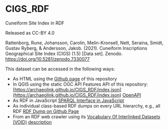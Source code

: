 # CIGS_RDF 
Cuneiform Site Index in RDF 
                                    
Released as CC-BY 4.0                                 
                                                                                
Rattenborg, Rune, Johansson, Carolin, Melin-Kronsell, Nett, Seraina, Smidt, Gustav Ryberg, & Andersson, Jakob. (2021). Cuneiform Inscriptions Geographical Site Index (CIGS) (1.5) [Data set]. Zenodo. https://doi.org/10.5281/zenodo.7330077 
                                                                                                             
This dataset can be accessed in the following ways:              
* As HTML using the [Github page](https://archaeolink.github.io/CIGS_RDF/) of this repository
* In QGIS using the static OGC API Features API of this repository: [https://archaeolink.github.io/CIGS_RDF/index.json](https://archaeolink.github.io/CIGS_RDF/index.json) [OpenAPI](https://archaeolink.github.io/CIGS_RDF/api/api.html)
* As RDF in JavaScript [SPARQL Interface in JavaScript](https://archaeolink.github.io/CIGS_RDF/sparql.html?endpoint=https://archaeolink.github.io/CIGS_RDF/index.ttl)
* As individual class-based RDF dumps on every URL hierarchy, e.g., all RDF [RDF Dump on Github Page](https://archaeolink.github.io/CIGS_RDF/index.ttl)
* From an RDF web crawler using its [Vocabulary Of Interlinked Datasets (VOID)](https://www.w3.org/TR/void/) [description](https://archaeolink.github.io/CIGS_RDF/void.ttl) 
